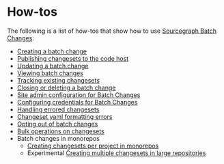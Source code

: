 # How-tos

The following is a list of how-tos that show how to use [Sourcegraph Batch Changes](../index.md):

- [Creating a batch change](creating_a_batch_change.md)
- [Publishing changesets to the code host](publishing_changesets.md)
- [Updating a batch change](updating_a_batch_change.md)
- [Viewing batch changes](viewing_batch_changes.md)
- [Tracking existing changesets](tracking_existing_changesets.md)
- [Closing or deleting a batch change](closing_or_deleting_a_batch_change.md)
- [Site admin configuration for Batch Changes](site_admin_configuration.md)
- [Configuring credentials for Batch Changes](configuring_credentials.md)
- [Handling errored changesets](handling_errored_changesets.md)
- [Changeset yaml formatting errors](yaml_changeset_errors.md)
- [Opting out of batch changes](opting_out_of_batch_changes.md)
- [Bulk operations on changesets](bulk_operations_on_changesets.md)
- Batch changes in monorepos
  - [Creating changesets per project in monorepos](creating_changesets_per_project_in_monorepos.md)
  - <span class="badge badge-experimental">Experimental</span> [Creating multiple changesets in large repositories](creating_multiple_changesets_in_large_repositories.md)
